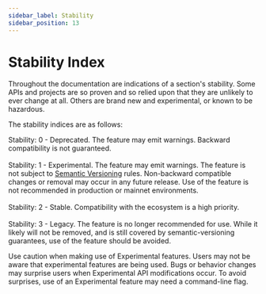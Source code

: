 ```yaml
---
sidebar_label: Stability
sidebar_position: 13
---
```


# Stability Index

Throughout the documentation are indications of a section's stability. Some APIs
and projects are so proven and so relied upon that they are unlikely to ever
change at all.  Others are brand new and experimental, or known to be hazardous.

The stability indices are as follows:

<div class="api_stability api_stability_0">Stability: 0 - Deprecated. The
feature may emit warnings. Backward compatibility is not guaranteed.</div>

<br/>

<div class="api_stability api_stability_1">Stability: 1 - Experimental. The
feature may emit warnings. The feature is not subject to <a
href="https://semver.org/">Semantic Versioning</a> rules. Non-backward
compatible changes or removal may occur in any future release. Use of the
feature is not recommended in production or mainnet environments.</div>

<br/>

<div class="api_stability api_stability_2">Stability: 2 - Stable. Compatibility
with the ecosystem is a high priority.</div>

<br/>

<div class="api_stability api_stability_3">Stability: 3 - Legacy. The feature is
no longer recommended for use. While it likely will not be removed, and is still
covered by semantic-versioning guarantees, use of the feature should be
avoided.</div>

Use caution when making use of Experimental features. Users may not be aware
that experimental features are being used. Bugs or behavior changes may
surprise users when Experimental API modifications occur. To avoid surprises,
use of an Experimental feature may need a command-line flag.